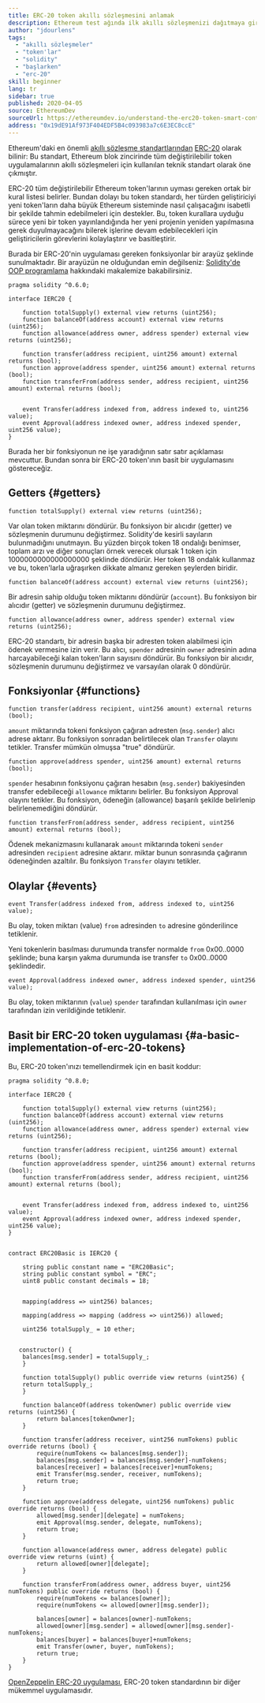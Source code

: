 ```yaml
---
title: ERC-20 token akıllı sözleşmesini anlamak
description: Ethereum test ağında ilk akıllı sözleşmenizi dağıtmaya giriş
author: "jdourlens"
tags:
  - "akıllı sözleşmeler"
  - "token'lar"
  - "solidity"
  - "başlarken"
  - "erc-20"
skill: beginner
lang: tr
sidebar: true
published: 2020-04-05
source: EthereumDev
sourceUrl: https://ethereumdev.io/understand-the-erc20-token-smart-contract/
address: "0x19dE91Af973F404EDF5B4c093983a7c6E3EC8ccE"
---
```


Ethereum'daki en önemli [akıllı sözleşme standartlarından](/developers/docs/standards/) [ERC-20](/developers/docs/standards/tokens/erc-20/) olarak bilinir: Bu standart, Ethereum blok zincirinde tüm değiştirilebilir token uygulamalarının akıllı sözleşmeleri için kullanılan teknik standart olarak öne çıkmıştır.

ERC-20 tüm değiştirilebilir Ethereum token'larının uyması gereken ortak bir kural listesi belirler. Bundan dolayı bu token standardı, her türden geliştiriciyi yeni token'ların daha büyük Ethereum sisteminde nasıl çalışacağını isabetli bir şekilde tahmin edebilmeleri için destekler. Bu, token kurallara uyduğu sürece yeni bir token yayınlandığında her yeni projenin yeniden yapılmasına gerek duyulmayacağını bilerek işlerine devam edebilecekleri için geliştiricilerin görevlerini kolaylaştırır ve basitleştirir.

Burada bir ERC-20'nin uygulaması gereken fonksiyonlar bir arayüz şeklinde sunulmaktadır. Bir arayüzün ne olduğundan emin değilseniz: [Solidity'de OOP programlama](https://ethereumdev.io/inheritance-in-solidity-contracts-are-classes/) hakkındaki makalemize bakabilirsiniz.

```solidity
pragma solidity ^0.6.0;

interface IERC20 {

    function totalSupply() external view returns (uint256);
    function balanceOf(address account) external view returns (uint256);
    function allowance(address owner, address spender) external view returns (uint256);

    function transfer(address recipient, uint256 amount) external returns (bool);
    function approve(address spender, uint256 amount) external returns (bool);
    function transferFrom(address sender, address recipient, uint256 amount) external returns (bool);


    event Transfer(address indexed from, address indexed to, uint256 value);
    event Approval(address indexed owner, address indexed spender, uint256 value);
}
```

Burada her bir fonksiyonun ne işe yaradığının satır satır açıklaması mevcuttur. Bundan sonra bir ERC-20 token'ının basit bir uygulamasını göstereceğiz.

## Getters {#getters}

```solidity
function totalSupply() external view returns (uint256);
```

Var olan token miktarını döndürür. Bu fonksiyon bir alıcıdır (getter) ve sözleşmenin durumunu değiştirmez. Solidity'de kesirli sayıların bulunmadığını unutmayın. Bu yüzden birçok token 18 ondalığı benimser, toplam arzı ve diğer sonuçları örnek verecek olursak 1 token için 1000000000000000000 şeklinde döndürür. Her token 18 ondalık kullanmaz ve bu, token'larla uğraşırken dikkate almanız gereken şeylerden biridir.

```solidity
function balanceOf(address account) external view returns (uint256);
```

Bir adresin sahip olduğu token miktarını döndürür (`account`). Bu fonksiyon bir alıcıdır (getter) ve sözleşmenin durumunu değiştirmez.

```solidity
function allowance(address owner, address spender) external view returns (uint256);
```

ERC-20 standartı, bir adresin başka bir adresten token alabilmesi için ödenek vermesine izin verir. Bu alıcı, `spender` adresinin `owner` adresinin adına harcayabileceği kalan token'ların sayısını döndürür. Bu fonksiyon bir alıcıdır, sözleşmenin durumunu değiştirmez ve varsayılan olarak 0 döndürür.

## Fonksiyonlar {#functions}

```solidity
function transfer(address recipient, uint256 amount) external returns (bool);
```

`amount` miktarında tokeni fonksiyon çağıran adresten (`msg.sender`) alıcı adrese aktarır. Bu fonksiyon sonradan belirtilecek olan `Transfer` olayını tetikler. Transfer mümkün olmuşsa "true" döndürür.

```solidity
function approve(address spender, uint256 amount) external returns (bool);
```

`spender` hesabının fonksiyonu çağıran hesabın (`msg.sender`) bakiyesinden transfer edebileceği `allowance` miktarını belirler. Bu fonksiyon Approval olayını tetikler. Bu fonksiyon, ödeneğin (allowance) başarılı şekilde belirlenip belirlenemediğini döndürür.

```solidity
function transferFrom(address sender, address recipient, uint256 amount) external returns (bool);
```

Ödenek mekanizmasını kullanarak `amount` miktarında tokeni `sender` adresinden `recipient` adresine aktarır. miktar bunun sonrasında çağıranın ödeneğinden azaltılır. Bu fonksiyon `Transfer` olayını tetikler.

## Olaylar {#events}

```solidity
event Transfer(address indexed from, address indexed to, uint256 value);
```

Bu olay, token miktarı (value) `from` adresinden `to` adresine gönderilince tetiklenir.

Yeni tokenlerin basılması durumunda transfer normalde `from` 0x00..0000 şeklinde; buna karşın yakma durumunda ise transfer `to` 0x00..0000 şeklindedir.

```solidity
event Approval(address indexed owner, address indexed spender, uint256 value);
```

Bu olay, token miktarının (`value`) `spender` tarafından kullanılması için `owner` tarafından izin verildiğinde tetiklenir.

## Basit bir ERC-20 token uygulaması {#a-basic-implementation-of-erc-20-tokens}

Bu, ERC-20 token'ınızı temellendirmek için en basit koddur:

```solidity
pragma solidity ^0.8.0;

interface IERC20 {

    function totalSupply() external view returns (uint256);
    function balanceOf(address account) external view returns (uint256);
    function allowance(address owner, address spender) external view returns (uint256);

    function transfer(address recipient, uint256 amount) external returns (bool);
    function approve(address spender, uint256 amount) external returns (bool);
    function transferFrom(address sender, address recipient, uint256 amount) external returns (bool);


    event Transfer(address indexed from, address indexed to, uint256 value);
    event Approval(address indexed owner, address indexed spender, uint256 value);
}


contract ERC20Basic is IERC20 {

    string public constant name = "ERC20Basic";
    string public constant symbol = "ERC";
    uint8 public constant decimals = 18;


    mapping(address => uint256) balances;

    mapping(address => mapping (address => uint256)) allowed;

    uint256 totalSupply_ = 10 ether;


   constructor() {
    balances[msg.sender] = totalSupply_;
    }

    function totalSupply() public override view returns (uint256) {
    return totalSupply_;
    }

    function balanceOf(address tokenOwner) public override view returns (uint256) {
        return balances[tokenOwner];
    }

    function transfer(address receiver, uint256 numTokens) public override returns (bool) {
        require(numTokens <= balances[msg.sender]);
        balances[msg.sender] = balances[msg.sender]-numTokens;
        balances[receiver] = balances[receiver]+numTokens;
        emit Transfer(msg.sender, receiver, numTokens);
        return true;
    }

    function approve(address delegate, uint256 numTokens) public override returns (bool) {
        allowed[msg.sender][delegate] = numTokens;
        emit Approval(msg.sender, delegate, numTokens);
        return true;
    }

    function allowance(address owner, address delegate) public override view returns (uint) {
        return allowed[owner][delegate];
    }

    function transferFrom(address owner, address buyer, uint256 numTokens) public override returns (bool) {
        require(numTokens <= balances[owner]);
        require(numTokens <= allowed[owner][msg.sender]);

        balances[owner] = balances[owner]-numTokens;
        allowed[owner][msg.sender] = allowed[owner][msg.sender]-numTokens;
        balances[buyer] = balances[buyer]+numTokens;
        emit Transfer(owner, buyer, numTokens);
        return true;
    }
}
```

[OpenZeppelin ERC-20 uygulaması](https://github.com/OpenZeppelin/openzeppelin-contracts/tree/master/contracts/token/ERC20), ERC-20 token standardının bir diğer mükemmel uygulamasıdır.
